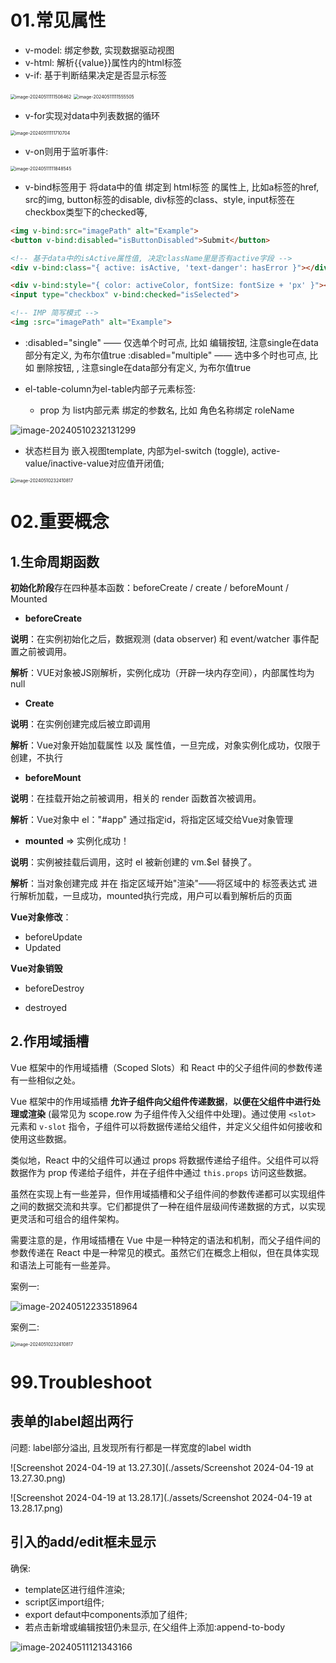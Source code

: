 



# 01.常见属性

- v-model: 绑定参数, 实现数据驱动视图
- v-html: 解析{{value}}属性内的html标签
- v-if: 基于判断结果决定是否显示标签

<img src="./assets/image-20240511111508462.png" alt="image-20240511111508462" style="zoom:50%;" />

<img src="./assets/image-20240511111555505.png" alt="image-20240511111555505" style="zoom:50%;" />

- v-for实现对data中列表数据的循环

<img src="./assets/image-20240511111710704.png" alt="image-20240511111710704" style="zoom:50%;" />

- v-on则用于监听事件:

<img src="./assets/image-20240511111848545.png" alt="image-20240511111848545" style="zoom:50%;" />

- v-bind标签用于 将data中的值 绑定到 html标签 的属性上, 比如a标签的href, src的img, button标签的disable, div标签的class、style, input标签在checkbox类型下的checked等, 

```html
<img v-bind:src="imagePath" alt="Example">
<button v-bind:disabled="isButtonDisabled">Submit</button>

<!-- 基于data中的isActive属性值, 决定className里是否有active字段 --> 
<div v-bind:class="{ active: isActive, 'text-danger': hasError }"></div>

<div v-bind:style="{ color: activeColor, fontSize: fontSize + 'px' }"></div>
<input type="checkbox" v-bind:checked="isSelected">

<!-- IMP 简写模式 --> 
<img :src="imagePath" alt="Example">
```



- :disabled="single" —— 仅选单个时可点, 比如 编辑按钮, 注意single在data部分有定义, 为布尔值true
  :disabled="multiple" —— 选中多个时也可点, 比如 删除按钮, , 注意single在data部分有定义, 为布尔值true

- el-table-column为el-table内部子元素标签:
  - prop 为 list内部元素 绑定的参数名, 比如 角色名称绑定 roleName

![image-20240510232131299](./assets/image-20240510232131299.png)

- 状态栏目为 嵌入视图template, 内部为el-switch (toggle), active-value/inactive-value对应值开闭值; 

<img src="./assets/image-20240510232410817.png" alt="image-20240510232410817" style="zoom:50%;" />



# 02.重要概念



## 1.生命周期函数

**初始化阶段**存在四种基本函数：beforeCreate / create / beforeMount / Mounted

- **beforeCreate**

**说明**：在实例初始化之后，数据观测 (data observer) 和 event/watcher 事件配置之前被调用。

**解析**：VUE对象被JS刚解析，实例化成功（开辟一块内存空间），内部属性均为null

- **Create**

**说明**：在实例创建完成后被立即调用

**解析**：Vue对象开始加载属性 以及 属性值，一旦完成，对象实例化成功，仅限于创建，不执行

- **beforeMount**

**说明**：在挂载开始之前被调用，相关的 render 函数首次被调用。

**解析**：Vue对象中 el："#app" 通过指定id，将指定区域交给Vue对象管理

- **mounted** => 实例化成功！

**说明**：实例被挂载后调用，这时 el 被新创建的 vm.$el 替换了。

**解析**：当对象创建完成 并在 指定区域开始"渲染"——将区域中的 标签表达式 进行解析加载，一旦成功，mounted执行完成，用户可以看到解析后的页面

**Vue对象修改**：

- beforeUpdate
- Updated

**Vue对象销毁**

- beforeDestroy

- destroyed



## 2.作用域插槽

Vue 框架中的作用域插槽（Scoped Slots）和 React 中的父子组件间的参数传递有一些相似之处。

Vue 框架中的作用域插槽 **允许子组件向父组件传递数据**，**以便在父组件中进行处理或渲染** (最常见为 scope.row 为子组件传入父组件中处理)。通过使用 `<slot>` 元素和 `v-slot` 指令，子组件可以将数据传递给父组件，并定义父组件如何接收和使用这些数据。

类似地，React 中的父组件可以通过 props 将数据传递给子组件。父组件可以将数据作为 prop 传递给子组件，并在子组件中通过 `this.props` 访问这些数据。

虽然在实现上有一些差异，但作用域插槽和父子组件间的参数传递都可以实现组件之间的数据交流和共享。它们都提供了一种在组件层级间传递数据的方式，以实现更灵活和可组合的组件架构。

需要注意的是，作用域插槽在 Vue 中是一种特定的语法和机制，而父子组件间的参数传递在 React 中是一种常见的模式。虽然它们在概念上相似，但在具体实现和语法上可能有一些差异。



案例一:

![image-20240512233518964](./assets/image-20240512233518964.png)

案例二: 

<img src="./assets/image-20240510232410817.png" alt="image-20240510232410817" style="zoom:50%;" />



# 99.Troubleshoot

## 表单的label超出两行

问题: label部分溢出, 且发现所有行都是一样宽度的label width

![Screenshot 2024-04-19 at 13.27.30](./assets/Screenshot 2024-04-19 at 13.27.30.png)

![Screenshot 2024-04-19 at 13.28.17](./assets/Screenshot 2024-04-19 at 13.28.17.png)



## 引入的add/edit框未显示

确保:

- template区进行组件渲染;
- script区import组件;
- export defaut中components添加了组件;
- 若点击新增或编辑按钮仍未显示, 在父组件上添加:append-to-body

![image-20240511121343166](./assets/image-20240511121343166.png)








